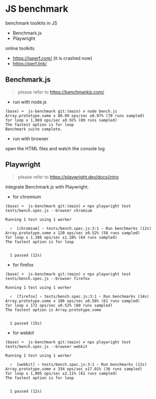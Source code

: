 # JS benchmark

benchmark toolkits in JS

- Benchmark.js
- Playwright

online toolkits

- https://jsperf.com/ (it is crashed now)
- https://perf.link/

## Benchmark.js

> please refer to https://benchmarkjs.com/

- run with node.js

```shell
(base) ➜  js-benchmark git:(main) ✗ node bench.js
Array.prototype.some x 80.69 ops/sec ±0.97% (70 runs sampled)
for loop x 1,969 ops/sec ±0.92% (89 runs sampled)
The fastest option is for loop
Benchmark suite complete.
```

- run with browser

open the HTML files and watch the console log

## Playwright

> please refer to https://playwright.dev/docs/intro

integrate Benchmark.js with Playwright.

- for chromium

```
(base) ➜  js-benchmark git:(main) ✗ npx playwright test tests/bench.spec.js --browser chromium

Running 1 test using 1 worker

  ✓  [chromium] › tests/bench.spec.js:3:1 › Run benchmarks (12s)
Array.prototype.some x 120 ops/sec ±0.52% (58 runs sampled)
for loop x 1,386 ops/sec ±1.28% (64 runs sampled)
The fastest option is for loop


  1 passed (12s)
```

- for firefox

```
(base) ➜  js-benchmark git:(main) ✗ npx playwright test tests/bench.spec.js --browser firefox

Running 1 test using 1 worker

  ✓  [firefox] › tests/bench.spec.js:3:1 › Run benchmarks (14s)
Array.prototype.some x 186 ops/sec ±0.56% (61 runs sampled)
for loop x 172 ops/sec ±0.52% (60 runs sampled)
The fastest option is Array.prototype.some


  1 passed (15s)
```

- for webkit

```
(base) ➜  js-benchmark git:(main) ✗ npx playwright test tests/bench.spec.js --browser webkit

Running 1 test using 1 worker

  ✓  [webkit] › tests/bench.spec.js:3:1 › Run benchmarks (12s)
Array.prototype.some x 334 ops/sec ±17.01% (36 runs sampled)
for loop x 1,005 ops/sec ±2.11% (61 runs sampled)
The fastest option is for loop


  1 passed (12s)
```